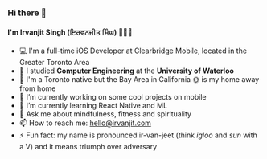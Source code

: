 ### Hi there 👋

#### I'm Irvanjit Singh (ਇਰਵਨਜੀਤ ਸਿੰਘ) 👳🏾‍♂️ 

- 💻 I'm a full-time iOS Developer at Clearbridge Mobile, located in the Greater Toronto Area
- 🏫 I studied **Computer Engineering** at the **University of Waterloo**
- 🍁 I'm a Toronto native but the Bay Area in California 🌞 is my home away from home
- 🔭 I’m currently working on some cool projects on mobile
- 🌱 I’m currently learning React Native and ML
- 💬 Ask me about mindfulness, fitness and spirituality
- 📫 How to reach me: hello@irvanjit.com
- ⚡ Fun fact: my name is pronounced ir-van-jeet (think *igloo* and *sun* with a V) and it means triumph over adversary
